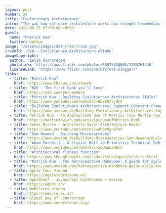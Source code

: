 ```yaml
---
layout: post
number: 20
title: "Evolutionary Architecture"
intro: "The way how software architecture works has changed tremendously, especially with iterative approaches that foster fast changes and delivery like scrum or kanban. Evolutionary architecture is a set of concepts and patterns to design system in a way to expect change. Patrick gave us a deep, but very practical insight into the ideas and techniques behind this new architectural approach."
date: 2019-09-15 07:00:00 +0200
guest:
  name: "Patrick Kua"
  twitter: patkua
image: "/assets/images/020_tree-trunk.jpg"
trackId: '020---Evolutionary-Architecture-e5146q'
imageCopyright:
  author: 'Zelda Richardson'
  photoLink: 'https://www.flickr.com/photos/8857332@N03/1253261246'
  licenseLink: 'https://www.flickr.com/photos/foot-slogger/'
links:
  - title: "Patrick Kua"
    href: https://www.thekua.com/atwork
  - title: "N26 - The first bank you'll love"
    href: https://n26.com/en/careers
  - title: "Patrick Kua - Building Evolutionary Architectures (Talk)"
    href: https://www.youtube.com/watch?v=8bEsNT7jdC4
  - title: "Building Evolutionary Architectures: Support Constant Change (Book)"
    href: https://www.amazon.de/Building-Evolutionary-Architectures-Support-Constant/dp/1491986360
  - title: Patrick Kua - An Appropriate Use of Metrics (via Martin Fowler)
    href: https://martinfowler.com/articles/useOfMetrics.html
  - title: James Birnie - Architects Suck! Architecture Rocks!
    href: https://www.youtube.com/watch?v=Ah0vDgnG7o4
  - title: "Sam Newman - Building Microservices"
    href: https://www.amazon.de/Building-Microservices-Sam-Newman/dp/1491950358/ref=pd_sim_14_2/257-6115240-0571467
  - title: "Adam Tornhill - A Crystal Ball to Prioritize Technical Debt"
    href: https://www.youtube.com/watch?v=SdUewLCHWvU
  - title: "Architectural fitness function"
    href: https://www.thoughtworks.com/radar/techniques/architectural-fitness-function
  - title: "Patrick Kua - The Retrospective Handbook: A guide for agile teams"
    href: https://www.amazon.com/Retrospective-Handbook-guide-agile-teams/dp/1480247871
  - title: Agile Tour Vienna
    href: https://agiletourvienna.at/
  - title: AgentConf - Javascript Conference + Skiing
    href: https://agent.sh/
  - title: WebClerks Vienna
    href: https://webclerks.at/
  - title: Global Day of Coderetreat
    href: https://www.coderetreat.org/
---
```

